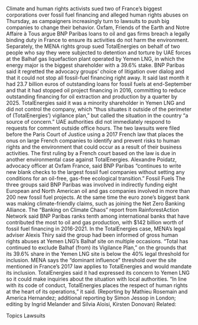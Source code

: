 Climate and human rights activists sued two of France’s biggest corporations over fossil fuel financing and alleged human rights abuses on Thursday, as campaigners increasingly turn to lawsuits to push big companies to change their behavior.
Oxfam, Friends of the Earth and Notre Affaire à Tous argue BNP Paribas loans to oil and gas firms breach a legally binding duty in France to ensure its activities do not harm the environment.
Separately, the MENA rights group sued TotalEnergies on behalf of two people who say they were subjected to detention and torture by UAE forces at the Balhaf gas liquefaction plant operated by Yemen LNG, in which the energy major is the biggest shareholder with a 39.6% stake.
BNP Paribas said it regretted the advocacy groups’ choice of litigation over dialog and that it could not stop all fossil-fuel financing right away.
It said last month it had 23.7 billion euros of outstanding loans for fossil fuels at end-September and that it had stopped oil project financing in 2016, committing to reduce outstanding financing for oil extraction and production by a quarter by 2025.
TotalEnergies said it was a minority shareholder in Yemen LNG and did not control the company, which “thus situates it outside of the perimeter of (TotalEnergies’) vigilance plan,” but called the situation in the country “a source of concern.”
UAE authorities did not immediately respond to requests for comment outside office hours.
The two lawsuits were filed before the Paris Court of Justice using a 2017 French law that places the onus on large French companies to identify and prevent risks to human rights and the environment that could occur as a result of their business activities.
The first ruling by a French court based on the law is due in another environmental case against TotalEnergies.
Alexandre Poidatz, advocacy officer at Oxfam France, said BNP Paribas “continues to write new blank checks to the largest fossil fuel companies without setting any conditions for an oil-free, gas-free ecological transition.”
Fossil Fuels
The three groups said BNP Paribas was involved in indirectly funding eight European and North American oil and gas companies involved in more than 200 new fossil fuel projects.
At the same time the euro zone’s biggest bank was making climate-friendly claims, such as joining the Net Zero Banking Alliance.
The “Banking on Climate Chaos” report from RainforestAction Network said BNP Paribas ranks tenth among international banks that have contributed the most to oil and gas production, with $142 billion worth of fossil fuel financing in 2016-2021.
In the TotalEnergies case, MENA’s legal adviser Alexis Thiry said the group had been informed of gross human rights abuses at Yemen LNG’s Balhaf site on multiple occasions.
“Total has continued to exclude Balhaf (from) its Vigilance Plan,” on the grounds that its 39.6% share in the Yemen LNG site is below the 40% legal threshold for inclusion.
MENA says the “dominant influence” threshold over the site mentioned in France’s 2017 law applies to TotalEnergies and would mandate its inclusion.
TotalEnergies said it had expressed its concern to Yemen LNG so it could make inquiries about the situation with local authorities.
“In line with its code of conduct, TotalEnergies places the respect of human rights at the heart of its operations,” it said.
(Reporting by Mathieu Rosemain and America Hernandez; additional reporting by Simon Jessop in London; editing by Ingrid Melander and Silvia Aloisi, Kirsten Donovan)
Related:

Topics
Lawsuits
